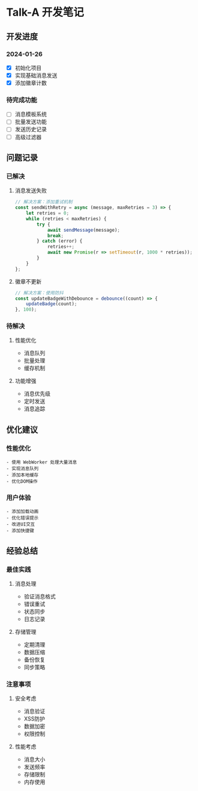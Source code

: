 # Talk-A 开发笔记

## 开发进度

### 2024-01-26
- [x] 初始化项目
- [x] 实现基础消息发送
- [x] 添加徽章计数

### 待完成功能
- [ ] 消息模板系统
- [ ] 批量发送功能
- [ ] 发送历史记录
- [ ] 高级过滤器

## 问题记录

### 已解决
1. 消息发送失败
    ```javascript
    // 解决方案：添加重试机制
    const sendWithRetry = async (message, maxRetries = 3) => {
        let retries = 0;
        while (retries < maxRetries) {
            try {
                await sendMessage(message);
                break;
            } catch (error) {
                retries++;
                await new Promise(r => setTimeout(r, 1000 * retries));
            }
        }
    };
    ```

2. 徽章不更新
    ```javascript
    // 解决方案：使用防抖
    const updateBadgeWithDebounce = debounce((count) => {
        updateBadge(count);
    }, 100);
    ```

### 待解决
1. 性能优化
    - 消息队列
    - 批量处理
    - 缓存机制

2. 功能增强
    - 消息优先级
    - 定时发送
    - 消息追踪

## 优化建议

### 性能优化
    - 使用 WebWorker 处理大量消息
    - 实现消息队列
    - 添加本地缓存
    - 优化DOM操作

### 用户体验
    - 添加加载动画
    - 优化错误提示
    - 改进UI交互
    - 添加快捷键

## 经验总结

### 最佳实践
1. 消息处理
    - 验证消息格式
    - 错误重试
    - 状态同步
    - 日志记录

2. 存储管理
    - 定期清理
    - 数据压缩
    - 备份恢复
    - 同步策略

### 注意事项
1. 安全考虑
    - 消息验证
    - XSS防护
    - 数据加密
    - 权限控制

2. 性能考虑
    - 消息大小
    - 发送频率
    - 存储限制
    - 内存使用